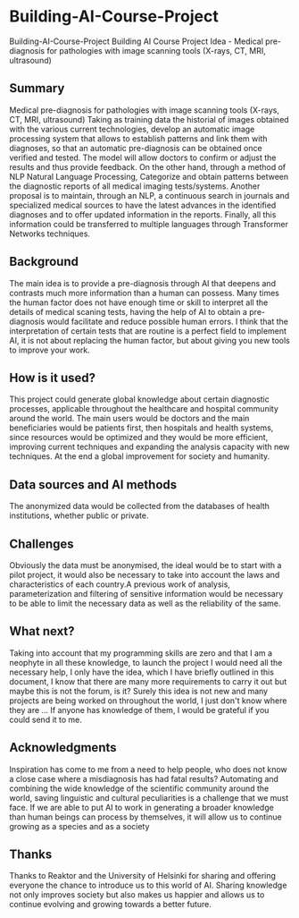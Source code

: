 # Building-AI-Course-Project
Building-AI-Course-Project
Building AI Course Project Idea - Medical pre-diagnosis for pathologies with image scanning tools (X-rays, CT, MRI, ultrasound)

## Summary
Medical pre-diagnosis for pathologies with image scanning tools (X-rays, CT, MRI, ultrasound)
Taking as training data the historial of images obtained with the various current technologies, develop an automatic image processing system that allows to establish patterns and link them with diagnoses, so that an automatic pre-diagnosis can be obtained once verified and tested. The model will allow doctors to confirm or adjust the results and thus provide feedback.
On the other hand, through a method of NLP Natural Language Processing, Categorize and obtain patterns between the diagnostic reports of all medical imaging tests/systems.
Another proposal is to maintain, through an NLP, a continuous search in journals and specialized medical sources to have the latest advances in the identified diagnoses and to offer updated information in the reports.
Finally, all this information could be transferred to multiple languages through Transformer Networks techniques.

## Background
The main idea is to provide a pre-diagnosis through AI that deepens and contrasts much more information than a human can possess.
Many times the human factor does not have enough time or skill to interpret all the details of medical scaning tests, having the help of AI to obtain a pre-diagnosis would facilitate and reduce possible human errors.
I think that the interpretation of certain tests that are routine is a perfect field to implement AI, it is not about replacing the human factor, but about giving you new tools to improve your work.

## How is it used?
This project could generate global knowledge about certain diagnostic processes, applicable throughout the healthcare and hospital community around the world. The main users would be doctors and the main beneficiaries would be patients first, then hospitals and health systems, since resources would be optimized and they would be more efficient, improving current techniques and expanding the analysis capacity with new techniques. At the end a global improvement for society and humanity.

## Data sources and AI methods
The anonymized data would be collected from the databases of health institutions, whether public or private.

## Challenges
Obviously the data must be anonymised, the ideal would be to start with a pilot project, it would also be necessary to take into account the laws and characteristics of each country.A previous work of analysis, parameterization and filtering of sensitive information would be necessary to be able to limit the necessary data as well as the reliability of the same.

## What next?
Taking into account that my programming skills are zero and that I am a neophyte in all these knowledge, to launch the project I would need all the necessary help, I only have the idea, which I have briefly outlined in this document, I know that there are many more requirements to carry it out but maybe this is not the forum, is it?
Surely this idea is not new and many projects are being worked on throughout the world, I just don't know where they are ... If anyone has knowledge of them, I would be grateful if you could send it to me.

## Acknowledgments
Inspiration has come to me from a need to help people, who does not know a close case where a misdiagnosis has had fatal results? Automating and combining the wide knowledge of the scientific community around the world, saving linguistic and cultural peculiarities is a challenge that we must face.
If we are able to put AI to work in generating a broader knowledge than human beings can process by themselves, it will allow us to continue growing as a species and as a society

## Thanks
Thanks to Reaktor and the University of Helsinki for sharing and offering everyone the chance to introduce us to this world of AI. Sharing knowledge not only improves society but also makes us happier and allows us to continue evolving and growing towards a better future.
